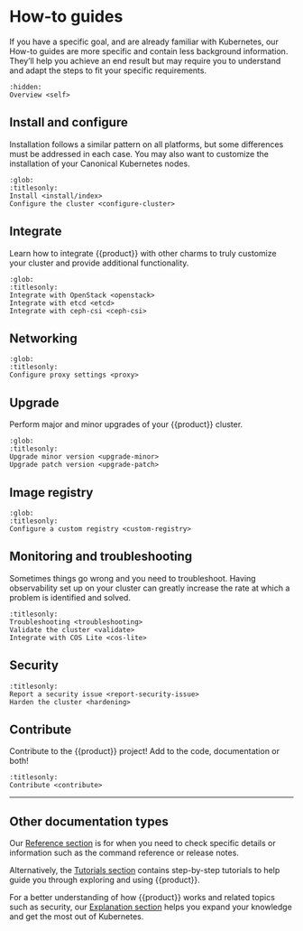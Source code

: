 # How-to guides

If you have a specific goal, and are already familiar with Kubernetes, our
How-to guides are more specific and contain less background information.
They’ll help you achieve an end result but may require you to understand and
adapt the steps to fit your specific requirements.

```{toctree}
:hidden:
Overview <self>
```

## Install and configure

Installation follows a similar pattern on all platforms, but some
differences must be addressed in each case. You may also want to customize the
installation of your Canonical Kubernetes nodes.

```{toctree}
:glob:
:titlesonly:
Install <install/index>
Configure the cluster <configure-cluster>
```

## Integrate

Learn how to integrate {{product}} with other charms to truly customize your
cluster and provide additional functionality.

```{toctree}
:glob:
:titlesonly:
Integrate with OpenStack <openstack>
Integrate with etcd <etcd>
Integrate with ceph-csi <ceph-csi>
```

## Networking

```{toctree}
:glob:
:titlesonly:
Configure proxy settings <proxy>
```

## Upgrade

Perform major and minor upgrades of your {{product}} cluster.

```{toctree}
:glob:
:titlesonly:
Upgrade minor version <upgrade-minor>
Upgrade patch version <upgrade-patch>

```

## Image registry

```{toctree}
:glob:
:titlesonly:
Configure a custom registry <custom-registry>
```

## Monitoring and troubleshooting

Sometimes things go wrong and you need to troubleshoot. Having observability
set up on your cluster can greatly increase the rate at which a problem is
identified and solved.

```{toctree}
:titlesonly:
Troubleshooting <troubleshooting>
Validate the cluster <validate>
Integrate with COS Lite <cos-lite>
```

## Security

```{toctree}
:titlesonly:
Report a security issue <report-security-issue>
Harden the cluster <hardening>
```

## Contribute

Contribute to the {{product}} project! Add to the code, documentation or both!

```{toctree}
:titlesonly:
Contribute <contribute>
```

---

## Other documentation types

Our [Reference section] is for when you need to check specific details or
information such as the command reference or release notes.

Alternatively, the [Tutorials section] contains step-by-step tutorials to help
guide you through exploring and using {{product}}.

For a better understanding of how {{product}} works and related topics
such as security, our [Explanation section] helps you expand your knowledge
and get the most out of Kubernetes.

<!--LINKS -->
[Tutorials section]: ../tutorial/index
[Explanation section]: ../explanation/index
[Reference section]: ../reference/index
